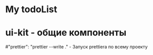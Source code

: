 # My todoList

# ui-kit - общие компоненты

#"prettier": "prettier --write ." - Запуск prettiera по всему проекту
